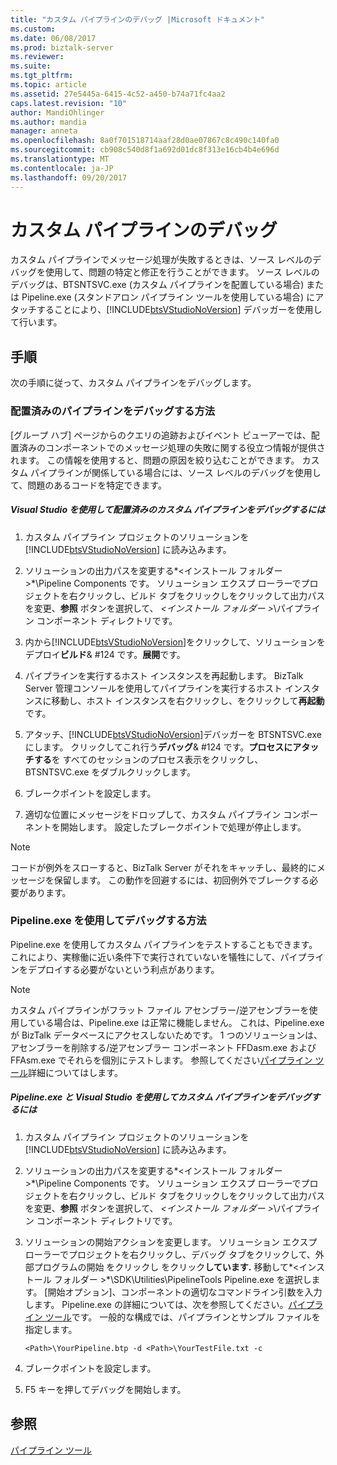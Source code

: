 ```yaml
---
title: "カスタム パイプラインのデバッグ |Microsoft ドキュメント"
ms.custom: 
ms.date: 06/08/2017
ms.prod: biztalk-server
ms.reviewer: 
ms.suite: 
ms.tgt_pltfrm: 
ms.topic: article
ms.assetid: 27e5445a-6415-4c52-a450-b74a71fc4aa2
caps.latest.revision: "10"
author: MandiOhlinger
ms.author: mandia
manager: anneta
ms.openlocfilehash: 8a0f701518714aaf28d0ae07867c8c490c140fa0
ms.sourcegitcommit: cb908c540d8f1a692d01dc8f313e16cb4b4e696d
ms.translationtype: MT
ms.contentlocale: ja-JP
ms.lasthandoff: 09/20/2017
---
```

# <a name="debugging-custom-pipelines"></a>カスタム パイプラインのデバッグ
カスタム パイプラインでメッセージ処理が失敗するときは、ソース レベルのデバッグを使用して、問題の特定と修正を行うことができます。 ソース レベルのデバッグは、BTSNTSVC.exe (カスタム パイプラインを配置している場合) または Pipeline.exe (スタンドアロン パイプライン ツールを使用している場合) にアタッチすることにより、[!INCLUDE[btsVStudioNoVersion](../includes/btsvstudionoversion-md.md)] デバッガーを使用して行います。  
  
## <a name="procedures"></a>手順  
 次の手順に従って、カスタム パイプラインをデバッグします。  
  
### <a name="how-to-debug-a-deployed-pipeline"></a>配置済みのパイプラインをデバッグする方法  
 [グループ ハブ] ページからのクエリの追跡およびイベント ビューアーでは、配置済みのコンポーネントでのメッセージ処理の失敗に関する役立つ情報が提供されます。 この情報を使用すると、問題の原因を絞り込むことができます。 カスタム パイプラインが関係している場合には、ソース レベルのデバッグを使用して、問題のあるコードを特定できます。  
  
##### <a name="to-debug-a-deployed-custom-pipeline-using-visual-studio"></a>Visual Studio を使用して配置済みのカスタム パイプラインをデバッグするには  
  
1.  カスタム パイプライン プロジェクトのソリューションを [!INCLUDE[btsVStudioNoVersion](../includes/btsvstudionoversion-md.md)] に読み込みます。  
  
2.  ソリューションの出力パスを変更する*\<インストール フォルダー >*\Pipeline Components です。 ソリューション エクスプ ローラーでプロジェクトを右クリックし、ビルド タブをクリックしをクリックして出力パスを変更、**参照** ボタンを選択して、 *\<インストール フォルダー >*\パイプライン コンポーネント ディレクトリです。  
  
3.  内から[!INCLUDE[btsVStudioNoVersion](../includes/btsvstudionoversion-md.md)]をクリックして、ソリューションをデプロイ**ビルド**& #124 です。**展開**です。  
  
4.  パイプラインを実行するホスト インスタンスを再起動します。 BizTalk Server 管理コンソールを使用してパイプラインを実行するホスト インスタンスに移動し、ホスト インスタンスを右クリックし、をクリックして**再起動**です。  
  
5.  アタッチ、[!INCLUDE[btsVStudioNoVersion](../includes/btsvstudionoversion-md.md)]デバッガーを BTSNTSVC.exe にします。 クリックしてこれ行う**デバッグ**& #124 です。**プロセスにアタッチする**を すべてのセッションのプロセス表示をクリックし、BTSNTSVC.exe をダブルクリックします。  
  
6.  ブレークポイントを設定します。  
  
7.  適切な位置にメッセージをドロップして、カスタム パイプライン コンポーネントを開始します。 設定したブレークポイントで処理が停止します。  
  
> [!NOTE]
>  コードが例外をスローすると、BizTalk Server がそれをキャッチし、最終的にメッセージを保留します。 この動作を回避するには、初回例外でブレークする必要があります。  
  
### <a name="how-to-debug-using-pipelineexe"></a>Pipeline.exe を使用してデバッグする方法  
 Pipeline.exe を使用してカスタム パイプラインをテストすることもできます。 これにより、実稼働に近い条件下で実行されていないを犠牲にして、パイプラインをデプロイする必要がないという利点があります。  
  
> [!NOTE]
>  カスタム パイプラインがフラット ファイル アセンブラー/逆アセンブラーを使用している場合は、Pipeline.exe は正常に機能しません。 これは、Pipeline.exe が BizTalk データベースにアクセスしないためです。 1 つのソリューションは、アセンブラーを削除する/逆アセンブラー コンポーネント FFDasm.exe および FFAsm.exe でそれらを個別にテストします。 参照してください[パイプライン ツール](../core/pipeline-tools.md)詳細についてはします。  
  
##### <a name="to-debug-a-custom-pipeline-using-pipelineexe-and-visual-studio"></a>Pipeline.exe と Visual Studio を使用してカスタム パイプラインをデバッグするには  
  
1.  カスタム パイプライン プロジェクトのソリューションを [!INCLUDE[btsVStudioNoVersion](../includes/btsvstudionoversion-md.md)] に読み込みます。  
  
2.  ソリューションの出力パスを変更する*\<インストール フォルダー >*\Pipeline Components です。 ソリューション エクスプ ローラーでプロジェクトを右クリックし、ビルド タブをクリックしをクリックして出力パスを変更、**参照** ボタンを選択して、 *\<インストール フォルダー >*\パイプライン コンポーネント ディレクトリです。  
  
3.  ソリューションの開始アクションを変更します。 ソリューション エクスプ ローラーでプロジェクトを右クリックし、デバッグ タブをクリックして、外部プログラムの開始 をクリックし をクリック**しています.** 移動して*\<インストール フォルダー >*\SDK\Utilities\PipelineTools Pipeline.exe を選択します。 [開始オプション]、コンポーネントの適切なコマンドライン引数を入力します。 Pipeline.exe の詳細については、次を参照してください。[パイプライン ツール](../core/pipeline-tools.md)です。 一般的な構成では、パイプラインとサンプル ファイルを指定します。  
  
    ```  
    <Path>\YourPipeline.btp -d <Path>\YourTestFile.txt -c  
    ```  
  
4.  ブレークポイントを設定します。  
  
5.  F5 キーを押してデバッグを開始します。  
  
## <a name="see-also"></a>参照  
 [パイプライン ツール](../core/pipeline-tools.md)